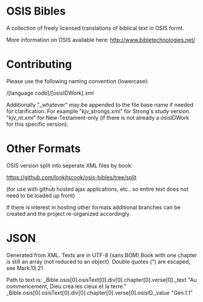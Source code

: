 OSIS Bibles
===========

A collection of freely licensed translations of biblical text in OSIS formt.

More information on OSIS available here: http://www.bibletechnologies.net/


Contributing
===========

Please use the following naming convention (lowercase):

/[language code]/[osisIDWork].xml

Additionally "_whatever" may be appended to the file base name if needed for clarification. For example "kjv_strongs.xml" for Strong's study version. "kjv_nt.xml" for New-Testament-only (if there is not already a osisIDWork for this specific version).

Other Formats
===========

OSIS version split into seperate XML files by book:

https://github.com/lookitscook/osis-bibles/tree/split

(for use with github hosted ajax applications, etc.. so entire text does not need to be loaded up front)

If there is interest in hosting other formats additional branches can be created and the project re-organized accordingly. 

JSON
===========
Generated from XML.
Texts are in UTF-8 (sans BOM)
Book with one chapter is still an array (not reduced to an object).
Double quotes (") are escaped, see Mark.13.21

Path to text is:
_Bible.osis[0].osisText[0].div[0].chapter[0].verse[0]._text
"Au commencement, Dieu créa les cieux et la terre."
_Bible.osis[0].osisText[0].div[0].chapter[0].verse[0].osisID._value
"Gen.1.1"
